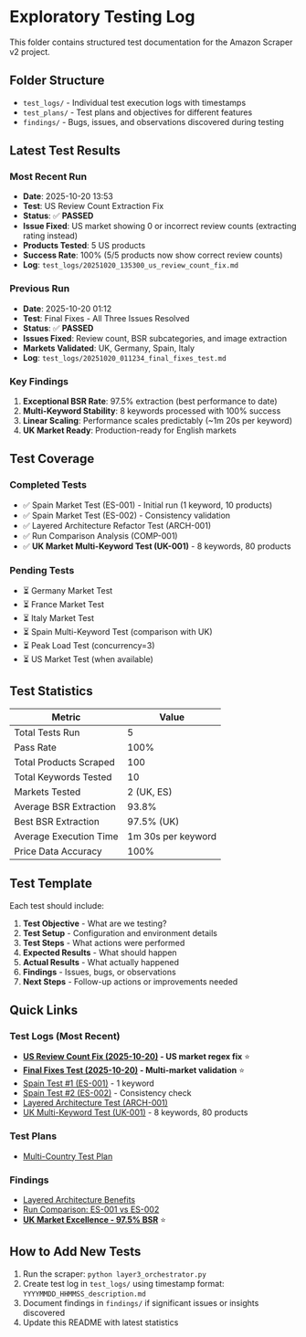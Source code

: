 # Exploratory Testing Log

This folder contains structured test documentation for the Amazon Scraper v2 project.

## Folder Structure

- `test_logs/` - Individual test execution logs with timestamps
- `test_plans/` - Test plans and objectives for different features
- `findings/` - Bugs, issues, and observations discovered during testing

## Latest Test Results

### Most Recent Run
- **Date**: 2025-10-20 13:53
- **Test**: US Review Count Extraction Fix
- **Status**: ✅ **PASSED**
- **Issue Fixed**: US market showing 0 or incorrect review counts (extracting rating instead)
- **Products Tested**: 5 US products
- **Success Rate**: 100% (5/5 products now show correct review counts)
- **Log**: `test_logs/20251020_135300_us_review_count_fix.md`

### Previous Run
- **Date**: 2025-10-20 01:12
- **Test**: Final Fixes - All Three Issues Resolved
- **Status**: ✅ **PASSED**
- **Issues Fixed**: Review count, BSR subcategories, and image extraction
- **Markets Validated**: UK, Germany, Spain, Italy
- **Log**: `test_logs/20251020_011234_final_fixes_test.md`

### Key Findings
1. **Exceptional BSR Rate**: 97.5% extraction (best performance to date)
2. **Multi-Keyword Stability**: 8 keywords processed with 100% success
3. **Linear Scaling**: Performance scales predictably (~1m 20s per keyword)
4. **UK Market Ready**: Production-ready for English markets

## Test Coverage

### Completed Tests
- ✅ Spain Market Test (ES-001) - Initial run (1 keyword, 10 products)
- ✅ Spain Market Test (ES-002) - Consistency validation
- ✅ Layered Architecture Refactor Test (ARCH-001)
- ✅ Run Comparison Analysis (COMP-001)
- ✅ **UK Market Multi-Keyword Test (UK-001)** - 8 keywords, 80 products

### Pending Tests
- ⏳ Germany Market Test
- ⏳ France Market Test
- ⏳ Italy Market Test
- ⏳ Spain Multi-Keyword Test (comparison with UK)
- ⏳ Peak Load Test (concurrency=3)
- ⏳ US Market Test (when available)

## Test Statistics

| Metric | Value |
|--------|-------|
| Total Tests Run | 5 |
| Pass Rate | 100% |
| Total Products Scraped | 100 |
| Total Keywords Tested | 10 |
| Markets Tested | 2 (UK, ES) |
| Average BSR Extraction | 93.8% |
| Best BSR Extraction | 97.5% (UK) |
| Average Execution Time | 1m 30s per keyword |
| Price Data Accuracy | 100% |

## Test Template

Each test should include:
1. **Test Objective** - What are we testing?
2. **Test Setup** - Configuration and environment details
3. **Test Steps** - What actions were performed
4. **Expected Results** - What should happen
5. **Actual Results** - What actually happened
6. **Findings** - Issues, bugs, or observations
7. **Next Steps** - Follow-up actions or improvements needed

## Quick Links

### Test Logs (Most Recent)
- **[US Review Count Fix (2025-10-20)](test_logs/20251020_135300_us_review_count_fix.md) - US market regex fix** ⭐
- **[Final Fixes Test (2025-10-20)](test_logs/20251020_011234_final_fixes_test.md) - Multi-market validation** ⭐
- [Spain Test #1 (ES-001)](test_logs/20251014_spain_test.md) - 1 keyword
- [Spain Test #2 (ES-002)](test_logs/20251014_130600_spain_run.md) - Consistency check
- [Layered Architecture Test (ARCH-001)](test_logs/20251014_layered_architecture_test.md)
- [UK Multi-Keyword Test (UK-001)](test_logs/20251014_153144_uk_multi_keyword_test.md) - 8 keywords, 80 products

### Test Plans
- [Multi-Country Test Plan](test_plans/multi_country_test_plan.md)

### Findings
- [Layered Architecture Benefits](findings/layered_architecture_benefits.md)
- [Run Comparison: ES-001 vs ES-002](findings/run_comparison_es001_vs_es002.md)
- **[UK Market Excellence - 97.5% BSR](findings/uk_market_excellence.md)** ⭐

## How to Add New Tests

1. Run the scraper: `python layer3_orchestrator.py`
2. Create test log in `test_logs/` using timestamp format: `YYYYMMDD_HHMMSS_description.md`
3. Document findings in `findings/` if significant issues or insights discovered
4. Update this README with latest statistics
